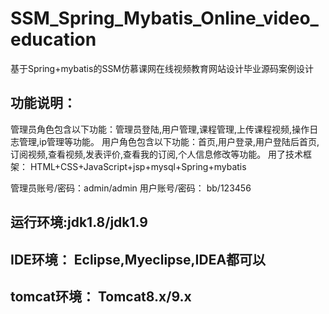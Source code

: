 # SSM_Spring_Mybatis_Online_video_education
基于Spring+mybatis的SSM仿慕课网在线视频教育网站设计毕业源码案例设计

## 功能说明：
  管理员角色包含以下功能：管理员登陆,用户管理,课程管理,上传课程视频,操作日志管理,ip管理等功能。
  用户角色包含以下功能：首页,用户登录,用户登陆后首页,订阅视频,查看视频,发表评价,查看我的订阅,个人信息修改等功能。
  用了技术框架： HTML+CSS+JavaScript+jsp+mysql+Spring+mybatis

管理员账号/密码：admin/admin
用户账号/密码： bb/123456

## 运行环境:jdk1.8/jdk1.9
## IDE环境： Eclipse,Myeclipse,IDEA都可以
## tomcat环境： Tomcat8.x/9.x
